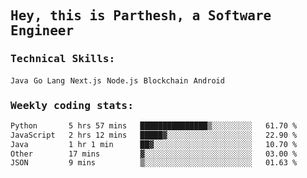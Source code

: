 <samp>
    <h2>Hey, this is Parthesh, a Software Engineer</h2>
    <h3>Technical Skills: </h3>
    <code>Java</code> <code>Go Lang</code> <code>Next.js</code> <code>Node.js</code> <code>Blockchain</code> <code>Android</code>
    <h3>Weekly coding stats:</h3>
<!--START_SECTION:waka-->

```txt
Python       5 hrs 57 mins   ███████████████▒░░░░░░░░░   61.70 %
JavaScript   2 hrs 12 mins   █████▓░░░░░░░░░░░░░░░░░░░   22.90 %
Java         1 hr 1 min      ██▓░░░░░░░░░░░░░░░░░░░░░░   10.70 %
Other        17 mins         ▓░░░░░░░░░░░░░░░░░░░░░░░░   03.00 %
JSON         9 mins          ▒░░░░░░░░░░░░░░░░░░░░░░░░   01.63 %
```

<!--END_SECTION:waka-->
</samp>
